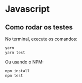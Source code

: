 # Javascript

## Como rodar os testes

No terminal, execute os comandos:

```bash
yarn
yarn test
```

Ou usando o NPM:

```bash
npm install
npm test
```
